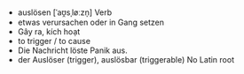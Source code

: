 - auslösen	[ˈaʊ̯sˌløːzn̩]	Verb	
- etwas verursachen oder in Gang setzen
- Gây ra, kích hoạt
- to trigger / to cause
- Die Nachricht löste Panik aus.
- der Auslöser (trigger), auslösbar (triggerable)	No Latin root